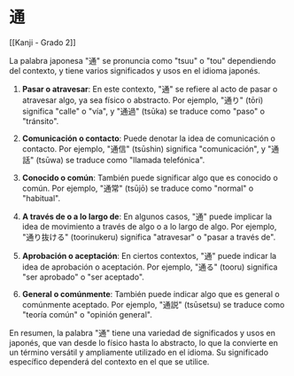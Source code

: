 # 通

[[Kanji - Grado 2]]

La palabra japonesa "通" se pronuncia como "tsuu" o "tou" dependiendo del contexto, y tiene varios significados y usos en el idioma japonés.

1. **Pasar o atravesar**: En este contexto, "通" se refiere al acto de pasar o atravesar algo, ya sea físico o abstracto. Por ejemplo, "通り" (tōri) significa "calle" o "vía", y "通過" (tsūka) se traduce como "paso" o "tránsito".

2. **Comunicación o contacto**: Puede denotar la idea de comunicación o contacto. Por ejemplo, "通信" (tsūshin) significa "comunicación", y "通話" (tsūwa) se traduce como "llamada telefónica".

3. **Conocido o común**: También puede significar algo que es conocido o común. Por ejemplo, "通常" (tsūjō) se traduce como "normal" o "habitual".

4. **A través de o a lo largo de**: En algunos casos, "通" puede implicar la idea de movimiento a través de algo o a lo largo de algo. Por ejemplo, "通り抜ける" (toorinukeru) significa "atravesar" o "pasar a través de".

5. **Aprobación o aceptación**: En ciertos contextos, "通" puede indicar la idea de aprobación o aceptación. Por ejemplo, "通る" (tooru) significa "ser aprobado" o "ser aceptado".

6. **General o comúnmente**: También puede indicar algo que es general o comúnmente aceptado. Por ejemplo, "通説" (tsūsetsu) se traduce como "teoría común" o "opinión general".

En resumen, la palabra "通" tiene una variedad de significados y usos en japonés, que van desde lo físico hasta lo abstracto, lo que la convierte en un término versátil y ampliamente utilizado en el idioma. Su significado específico dependerá del contexto en el que se utilice.